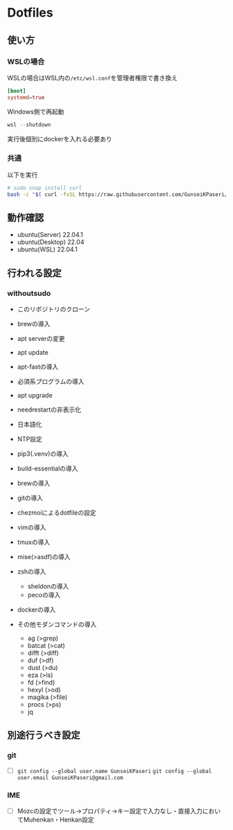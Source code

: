 # Dotfiles

## 使い方

### WSLの場合

WSLの場合はWSL内の`/etc/wsl.conf`を管理者権限で書き換え

```toml:/etc/wsl.conf
[boot]
systemd=true
```

Windows側で再起動

```ps1
wsl --shutdown
```

実行後個別にdockerを入れる必要あり

### 共通

以下を実行

```sh
# sudo snap install curl
bash -c "$( curl -fsSL https://raw.githubusercontent.com/GunseiKPaseri/.dotfiles/main/linux_setup.sh )"
```

## 動作確認

- ubuntu(Server) 22.04.1
- ubuntu(Desktop) 22.04
- ubuntu(WSL) 22.04.1

## 行われる設定

### withoutsudo

- このリポジトリのクローン
- brewの導入


- apt serverの変更
- apt update
- apt-fastの導入
- 必須系プログラムの導入
- apt upgrade
- needrestartの非表示化
- 日本語化
- NTP設定
- pip3(.venv)の導入
- build-essentialの導入
- brewの導入
- gitの導入

- chezmoiによるdotfileの設定

- vimの導入
- tmuxの導入
- mise(>asdf)の導入
- zshの導入
  - sheldonの導入
  - pecoの導入
- dockerの導入

- その他モダンコマンドの導入
  - ag (>grep)
  - batcat (>cat)
  - difft (>diff)
  - duf (>df)
  - dust (>du)
  - eza (>ls)
  - fd (>find)
  - hexyl (>od)
  - magika (>file)
  - procs (>ps)
  - jq

## 別途行うべき設定

### git

- [ ] `git config --global user.name GunseiKPaseri` `git config --global user.email GunseiKPaseri@gmail.com`

### IME

- [ ] Mozcの設定でツール→プロパティ→キー設定で入力なし・直接入力においてMuhenkan・Henkan設定
